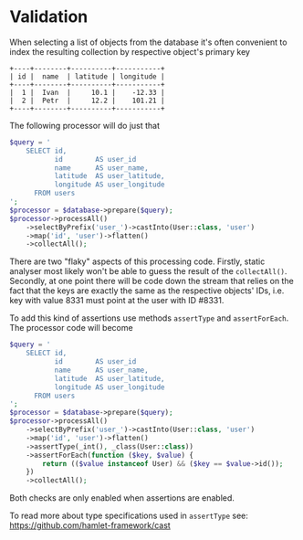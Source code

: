 Validation
===

When selecting a list of objects from the database it's often convenient to index the resulting collection by respective object's primary key

    +----+--------+----------+-----------+
    | id |  name  | latitude | longitude |
    +----+--------+----------+-----------+
    |  1 |  Ivan  |     10.1 |    -12.33 |
    |  2 |  Petr  |     12.2 |    101.21 |
    +----+--------+----------+-----------+

The following processor will do just that

```php
$query = '
    SELECT id,
           id        AS user_id
           name      AS user_name,
           latitude  AS user_latitude,
           longitude AS user_longitude
      FROM users
';
$processor = $database->prepare($query);
$processor->processAll()
    ->selectByPrefix('user_')->castInto(User::class, 'user')
    ->map('id', 'user')->flatten()
    ->collectAll();
```

There are two "flaky" aspects of this processing code. Firstly, static analyser 
most likely won't be able to guess the result of the `collectAll()`. Secondly, at one point there will be code
down the stream that relies on the fact that the keys are exactly the same as the respective objects' IDs, i.e.
key with value 8331 must point at the user with ID #8331.

To add this kind of assertions use methods `assertType` and `assertForEach`. The processor code will become

```php
$query = '
    SELECT id,
           id        AS user_id
           name      AS user_name,
           latitude  AS user_latitude,
           longitude AS user_longitude
      FROM users
';
$processor = $database->prepare($query);
$processor->processAll()
    ->selectByPrefix('user_')->castInto(User::class, 'user')
    ->map('id', 'user')->flatten()
    ->assertType(_int(), _class(User::class))
    ->assertForEach(function ($key, $value) {
        return (($value instanceof User) && ($key == $value->id());
    })
    ->collectAll();
``` 

Both checks are only enabled when assertions are enabled.

To read more about type specifications used in `assertType` see: https://github.com/hamlet-framework/cast

